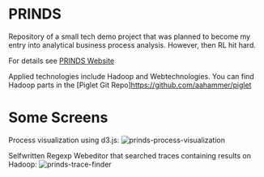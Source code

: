 PRINDS
=====

Repository of a small tech demo project that was planned to become my entry into analytical business process analysis. However, then RL hit hard.

For details see [PRINDS Website](http://prinds.herokuapp.com/)

Applied technologies include Hadoop and Webtechnologies. You can find Hadoop parts in the [Piglet Git Repo]https://github.com/aahammer/piglet

Some Screens
============
Process visualization using d3.js:
![prinds-process-visualization](https://media.giphy.com/media/1AHVf5jaRAo0KKXtuA/giphy.gif)

Selfwritten Regexp Webeditor that searched traces containing results on Hadoop:
![prinds-trace-finder](https://media.giphy.com/media/wHrkydPsxQR1aomHBh/giphy.gif)
